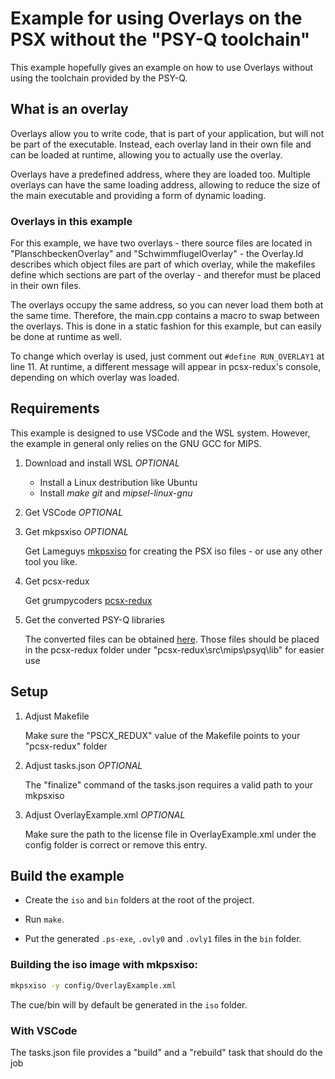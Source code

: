 # Example for using Overlays on the PSX without the "PSY-Q toolchain"
This example hopefully gives an example on how to use Overlays without using the toolchain provided by the PSY-Q.

## What is an overlay
Overlays allow you to write code, that is part of your application, but will not be part of the executable. Instead, each overlay land in their own file and can be loaded at runtime, allowing you to actually use the overlay.

Overlays have a predefined address, where they are loaded too. Multiple overlays can have the same loading address, allowing to reduce the size of the main executable and providing a form of dynamic loading.

### Overlays in this example
For this example, we have two overlays - there source files are located in "PlanschbeckenOverlay" and "SchwimmflugelOverlay" - the Overlay.ld describes which object files are part of which overlay, while the makefiles define which sections are part of the overlay - and therefor must be placed in their own files.

The overlays occupy the same address, so you can never load them both at the same time. Therefore, the main.cpp contains a macro to swap between the overlays. This is done in a static fashion for this example, but can easily be done at runtime as well.

To change which overlay is used, just comment out `#define RUN_OVERLAY1` at line 11.
At runtime, a different message will appear in pcsx-redux's console, depending on which overlay was loaded.

## Requirements
This example is designed to use VSCode and the WSL system. However, the example in general only relies on the GNU GCC for MIPS. 

1. Download and install WSL *OPTIONAL*
    * Install a Linux destribution like Ubuntu
    * Install _make_ _git_ and _mipsel-linux-gnu_

2. Get VSCode *OPTIONAL*

3. Get mkpsxiso *OPTIONAL*

    Get Lameguys [mkpsxiso](https://github.com/Lameguy64/mkpsxiso) for creating the PSX iso files - or use any other tool you like.

4. Get pcsx-redux

    Get grumpycoders [pcsx-redux](https://github.com/grumpycoders/pcsx-redux)

5. Get the converted PSY-Q libraries

    The converted files can be obtained [here](http://psx.arthus.net/sdk/Psy-Q/). Those files should be placed in the pcsx-redux folder under "pcsx-redux\src\mips\psyq\lib" for easier use

## Setup

1. Adjust Makefile

    Make sure the "PSCX_REDUX" value of the Makefile points to your "pcsx-redux" folder

2. Adjust tasks.json *OPTIONAL*

    The "finalize" command of the tasks.json requires a valid path to your mkpsxiso

3. Adjust OverlayExample.xml *OPTIONAL*

    Make sure the path to the license file in OverlayExample.xml under the config folder is correct or remove this entry.

## Build the example

  * Create the `iso` and `bin` folders at the root of the project.

  * Run `make`.
 
  * Put the generated `.ps-exe`, `.ovly0` and `.ovly1` files in the `bin` folder.

### Building the iso image with mkpsxiso:

```bash
mkpsxiso -y config/OverlayExample.xml
```
The cue/bin will by default be generated in the `iso` folder.

### With VSCode

The tasks.json file provides a "build" and a "rebuild" task that should do the job
